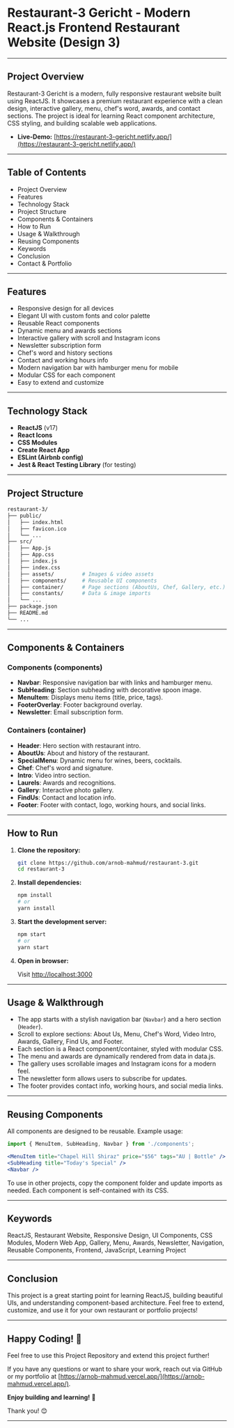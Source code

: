 # Restaurant-3 Gericht - Modern React.js Frontend Restaurant Website (Design 3)

---

## Project Overview

Restaurant-3 Gericht is a modern, fully responsive restaurant website built using ReactJS. It showcases a premium restaurant experience with a clean design, interactive gallery, menu, chef's word, awards, and contact sections. The project is ideal for learning React component architecture, CSS styling, and building scalable web applications.

- **Live-Demo:** [https://restaurant-3-gericht.netlify.app/](https://restaurant-3-gericht.netlify.app/)

---

## Table of Contents

- Project Overview
- Features
- Technology Stack
- Project Structure
- Components & Containers
- How to Run
- Usage & Walkthrough
- Reusing Components
- Keywords
- Conclusion
- Contact & Portfolio

---

## Features

- Responsive design for all devices
- Elegant UI with custom fonts and color palette
- Reusable React components
- Dynamic menu and awards sections
- Interactive gallery with scroll and Instagram icons
- Newsletter subscription form
- Chef's word and history sections
- Contact and working hours info
- Modern navigation bar with hamburger menu for mobile
- Modular CSS for each component
- Easy to extend and customize

---

## Technology Stack

- **ReactJS** (v17)
- **React Icons**
- **CSS Modules**
- **Create React App**
- **ESLint (Airbnb config)**
- **Jest & React Testing Library** (for testing)

---

## Project Structure

```bash
restaurant-3/
├── public/
│   ├── index.html
│   ├── favicon.ico
│   └── ...
├── src/
│   ├── App.js
│   ├── App.css
│   ├── index.js
│   ├── index.css
│   ├── assets/         # Images & video assets
│   ├── components/     # Reusable UI components
│   ├── container/      # Page sections (AboutUs, Chef, Gallery, etc.)
│   ├── constants/      # Data & image imports
│   └── ...
├── package.json
├── README.md
└── ...
```

---

## Components & Containers

### Components (components)

- **Navbar**: Responsive navigation bar with links and hamburger menu.
- **SubHeading**: Section subheading with decorative spoon image.
- **MenuItem**: Displays menu items (title, price, tags).
- **FooterOverlay**: Footer background overlay.
- **Newsletter**: Email subscription form.

### Containers (container)

- **Header**: Hero section with restaurant intro.
- **AboutUs**: About and history of the restaurant.
- **SpecialMenu**: Dynamic menu for wines, beers, cocktails.
- **Chef**: Chef's word and signature.
- **Intro**: Video intro section.
- **Laurels**: Awards and recognitions.
- **Gallery**: Interactive photo gallery.
- **FindUs**: Contact and location info.
- **Footer**: Footer with contact, logo, working hours, and social links.

---

## How to Run

1. **Clone the repository:**

   ```bash
   git clone https://github.com/arnob-mahmud/restaurant-3.git
   cd restaurant-3
   ```

2. **Install dependencies:**

   ```bash
   npm install
   # or
   yarn install
   ```

3. **Start the development server:**

   ```bash
   npm start
   # or
   yarn start
   ```

4. **Open in browser:**

   Visit [http://localhost:3000](http://localhost:3000)

---

## Usage & Walkthrough

- The app starts with a stylish navigation bar (`Navbar`) and a hero section (`Header`).
- Scroll to explore sections: About Us, Menu, Chef's Word, Video Intro, Awards, Gallery, Find Us, and Footer.
- Each section is a React component/container, styled with modular CSS.
- The menu and awards are dynamically rendered from data in data.js.
- The gallery uses scrollable images and Instagram icons for a modern feel.
- The newsletter form allows users to subscribe for updates.
- The footer provides contact info, working hours, and social media links.

---

## Reusing Components

All components are designed to be reusable. Example usage:

```jsx
import { MenuItem, SubHeading, Navbar } from './components';

<MenuItem title="Chapel Hill Shiraz" price="$56" tags="AU | Bottle" />
<SubHeading title="Today's Special" />
<Navbar />
```

To use in other projects, copy the component folder and update imports as needed. Each component is self-contained with its CSS.

---

## Keywords

ReactJS, Restaurant Website, Responsive Design, UI Components, CSS Modules, Modern Web App, Gallery, Menu, Awards, Newsletter, Navigation, Reusable Components, Frontend, JavaScript, Learning Project

---

## Conclusion

This project is a great starting point for learning ReactJS, building beautiful UIs, and understanding component-based architecture. Feel free to extend, customize, and use it for your own restaurant or portfolio projects!

---

## Happy Coding! 🎉

Feel free to use this Project Repository and extend this project further!

If you have any questions or want to share your work, reach out via GitHub or my portfolio at [https://arnob-mahmud.vercel.app/](https://arnob-mahmud.vercel.app/).

**Enjoy building and learning!** 🚀

Thank you! 😊

---

